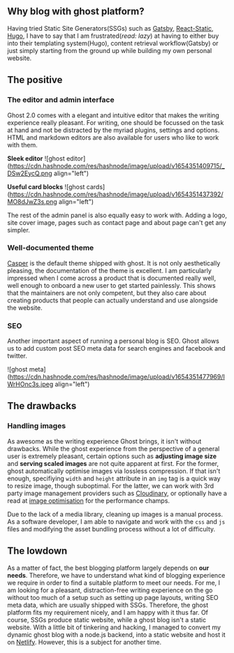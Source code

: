 ## Why blog with ghost platform?

Having tried Static Site Generators(SSGs) such as [Gatsby](https://www.gatsbyjs.org/), [React-Static](https://react-static.js.org/), [Hugo](https://gohugo.io/), I have to say that I am frustrated(_read: lazy_) at having to either buy into their templating system(Hugo), content retrieval workflow(Gatsby) or just simply starting from the ground up while building my own personal website.

## The positive

### The editor and admin interface

Ghost 2.0 comes with a elegant and intuitive editor that makes the writing experience really pleasant. For writing, one should be focussed on the task at hand and not be distracted by the myriad plugins, settings and options. HTML and markdown editors are also available for users who like to work with them.

**Sleek editor**
![ghost editor](https://cdn.hashnode.com/res/hashnode/image/upload/v1654351409715/_DSw2EycQ.png align="left")

**Useful card blocks**
![ghost cards](https://cdn.hashnode.com/res/hashnode/image/upload/v1654351437392/MO8dJwZ3s.png align="left")


The rest of the admin panel is also equally easy to work with. Adding a logo, site cover image, pages such as contact page and about page can't get any simpler.

### Well-documented theme

[Casper](https://github.com/TryGhost/Casper) is the default theme shipped with ghost. It is not only aesthetically pleasing, the documentation of the theme is excellent. I am particularly impressed when I come across a product that is documented really well, well enough to onboard a new user to get started painlessly. This shows that the maintainers are not only competent, but they also care about creating products that people can actually understand and use alongside the website.

### SEO

Another important aspect of running a personal blog is SEO. Ghost allows us to add custom post SEO meta data for search engines and facebook and twitter.

![ghost meta](https://cdn.hashnode.com/res/hashnode/image/upload/v1654351477969/IWrHOnc3s.jpeg align="left")

## The drawbacks

### Handling images

As awesome as the writing experience Ghost brings, it isn't without drawbacks. While the ghost experience from the perspective of a general user is extremely pleasant, certain options such as **adjusting image size** and **serving scaled images** are not quite apparent at first. For the former, ghost automatically optimise images via lossless compression.
If that isn't enough, specifiying `width` and `height` attribute in an `img` tag is a quick way to resize image, though suboptimal.
For the latter, we can work with 3rd party image management providers such as [Cloudinary](https://docs.ghost.org/integrations/cloudinary/), or optionally have a read at [image optimisation](https://developers.google.com/web/fundamentals/performance/optimizing-content-efficiency/automating-image-optimization/) for the performance champs.

Due to the lack of a media library, cleaning up images is a manual process. As a software developer, I am able to navigate and work with the `css` and `js` files and modifying the asset bundling process without a lot of difficulty.

## The lowdown

As a matter of fact, the best blogging platform largely depends on **our needs**. Therefore, we have to understand what kind of blogging experience we require in order to find a suitable platform to meet our needs. For me, I am looking for a pleasant, distraction-free writing experience on the go without too much of a setup such as setting up page layouts, writing SEO meta data, which are usually shipped with SSGs.
Therefore, the ghost platform fits my requirement nicely, and I am happy with it thus far. Of course, SSGs produce static website, while a ghost blog isn't a static website.
With a little bit of tinkering and hacking, I managed to convert my dynamic ghost blog with a node.js backend, into a static website and host it on [Netlify](https://www.netlify.com/). However, this is a subject for another time.
